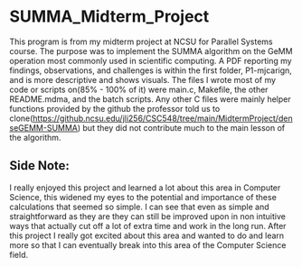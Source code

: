 # SUMMA_Midterm_Project

This program is from my midterm project at NCSU for Parallel Systems course. The purpose was to implement the SUMMA algorithm on the GeMM operation most commonly used in scientific computing. A PDF reporting my findings, observations, and challenges is within the first folder, P1-mjcarign, and is more descriptive and shows visuals. The files I wrote most of my code or scripts on(85% - 100% of it) were main.c, Makefile, the other README.mdma, and the batch scripts. Any other C files were mainly helper functions provided by the github the professor told us to clone(https://github.ncsu.edu/jli256/CSC548/tree/main/MidtermProject/denseGEMM-SUMMA) but they did not contribute much to the main lesson of the algorithm.

## Side Note:
I really enjoyed this project and learned a lot about this area in Computer Science, this widened my eyes to the potential and importance of these calculations that seemed so simple. I can see that even as simple and straightforward as they are they can still be improved upon in non intuitive ways that actually cut off a lot of extra time and work in the long run. After this project I really got excited about this area and wanted to do and learn more so that I can eventually break into this area of the Computer Science field.
